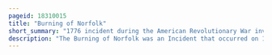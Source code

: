 ```yaml
---
pageid: 18310015
title: "Burning of Norfolk"
short_summary: "1776 incident during the American Revolutionary War involving Royal Navy ships"
description: "The Burning of Norfolk was an Incident that occurred on 1 january 1776 during the american revolutionary War. British Royal Navy Ships began shelling the Town in the Harbor of norfolk Virginia and Landing Parties came ashore to burn specific Properties. The Town whose considerably loyalist Population had fled was occupied by the Patriot Forces from Virginia and north Carolina. Although the Patriots worked to drive off the british Landing Parties they did Nothing to stop the Progress of the Flames and instead began to burn and loot loyalist-owned Property."
---
```

